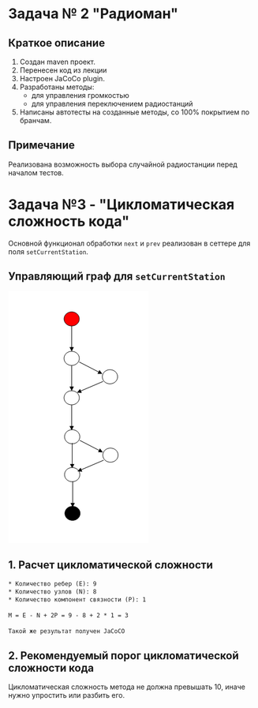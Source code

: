 # Задача № 2 "Радиоман"

## Краткое описание

1. Создан maven проект.
2. Перенесен код из лекции 
3. Настроен JaCoCo plugin.
4. Разработаны методы:
    * для управления громкостью 
    * для управления переключением радиостанций 
5. Написаны автотесты на созданные методы, со 100% покрытием по бранчам.

## Примечание

Реализована возможность выбора случайной радиостанции 
перед началом тестов.
 
 # Задача №3 - "Цикломатическая сложность кода"
 
 Основной функционал обработки ```next``` и ```prev``` реализован 
 в сеттере для поля ```setCurrentStation```.
 
 ## Управляющий граф для ```setCurrentStation```
 
 ![УГП](UGP.png)
 
 ## 1. Расчет цикломатической сложности
 
    * Количество ребер (E): 9
    * Количество узлов (N): 8
    * Количество компонент связности (P): 1

    M = E - N + 2P = 9 - 8 + 2 * 1 = 3
    
    Такой же результат получен JaCoCO
    
  ## 2. Рекомендуемый порог цикломатической сложности кода
  
  Цикломатическая сложность метода не должна превышать 10,
  иначе нужно упростить или разбить его.
